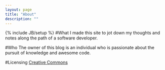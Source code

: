 ```yaml
---
layout: page
title: "About"
description: ""
---
```

{% include JB/setup %}
#What
I made this site to jot down my thoughts and notes along the path of a software developer.

#Who
The owner of this blog is an individual who is passionate about the pursuit of knowledge and awesome code.

#Licensing
[Creative Commons](http://creativecommons.org/licenses/by-nc-sa/3.0/)